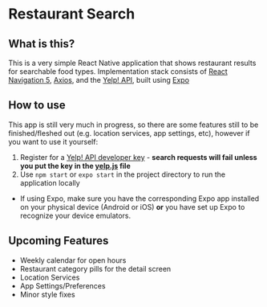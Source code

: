 # Restaurant Search
## What is this?
This is a very simple React Native application that shows restaurant results for searchable food types.
Implementation stack consists of [React Navigation 5](https://reactnavigation.org/), [Axios](https://github.com/axios/axios), and the [Yelp! API](https://www.yelp.com/developers/), built using [Expo](https://expo.io/)

## How to use
This app is still very much in progress, so there are some features still to be finished/fleshed out (e.g. location services, app settings, etc), however if you want to use it yourself:
1. Register for a [Yelp! API developer key](https://www.yelp.com/developers/) - **search requests will fail unless you put the key in the [yelp.js](https://github.com/CoderMP/rn-restaurant-search/blob/master/src/api/yelp.js) file**
2. Use `npm start` or `expo start` in the project directory to run the application locally
  - If using Expo, make sure you have the corresponding Expo app installed on your physical device (Android or iOS) **or** you have set up Expo to recognize your device emulators.

## Upcoming Features
- Weekly calendar for open hours
- Restaurant category pills for the detail screen
- Location Services
- App Settings/Preferences
- Minor style fixes

